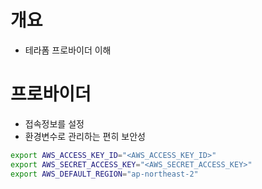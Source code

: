 # 개요
* 테라폼 프로바이더 이해

# 프로바이더
* 접속정보를 설정
* 환경변수로 관리하는 편히 보안성

```sh
export AWS_ACCESS_KEY_ID="<AWS_ACCESS_KEY_ID>"
export AWS_SECRET_ACCESS_KEY="<AWS_SECRET_ACCESS_KEY>"
export AWS_DEFAULT_REGION="ap-northeast-2"
```